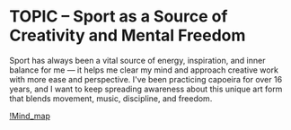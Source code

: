 # TOPIC – Sport as a Source of Creativity and Mental Freedom
Sport has always been a vital source of energy, inspiration, and inner balance for me — it helps me clear my mind and approach creative work with more ease and perspective. I've been practicing capoeira for over 16 years, and I want to keep spreading awareness about this unique art form that blends movement, music, discipline, and freedom.

[!Mind_map](/)
